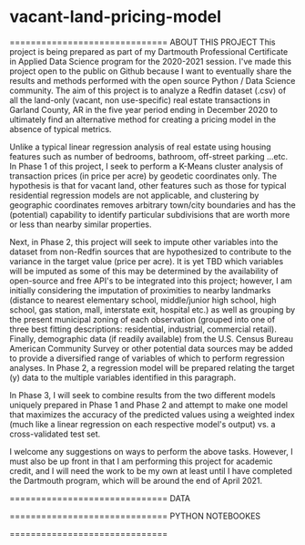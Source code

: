 # vacant-land-pricing-model
==============================
ABOUT THIS PROJECT
This project is being prepared as part of my Dartmouth Professional Certificate in Applied Data Science program for the 2020-2021 session. I've made this project open to the public on Github because I want to eventually share the results and methods performed with the open source Python / Data Science community. The aim of this project is to analyze a Redfin dataset (.csv) of all the land-only (vacant, non use-specific) real estate transactions in Garland County, AR in the five year period ending in December 2020 to ultimately find an alternative method for creating a pricing model in the absence of typical metrics.

Unlike a typical linear regression analysis of real estate using housing features such as number of bedrooms, bathroom, off-street parking ...etc. In Phase 1 of this project, I seek to perform a K-Means cluster analysis of transaction prices (in price per acre) by geodetic coordinates only. The hypothesis is that for vacant land, other features such as those for typical residential regression models are not applicable, and clustering by geographic coordinates removes arbitrary town/city boundaries and has the (potential) capability to identify particular subdivisions that are worth more or less than nearby similar properties.

Next, in Phase 2, this project will seek to impute other variables into the dataset from non-Redfin sources that are hypothesized to contribute to the variance in the target value (price per acre). It is yet TBD which variables will be imputed as some of this may be determined by the availability of open-source and free API's to be integrated into this project; however, I am initially considering the imputation of proximities to nearby landmarks (distance to nearest elementary school, middle/junior high school, high school, gas station, mall, interstate exit, hospital etc.) as well as grouping by the present municipal zoning of each observation (grouped into one of three best fitting descriptions: residential, industrial, commercial retail). Finally, demographic data (if readily available) from the U.S. Census Bureau American Community Survey or other potential data sources may be added to provide a diversified range of variables of which to perform regression analyses. In Phase 2, a regression model will be prepared relating the target (y) data to the multiple variables identified in this paragraph.

In Phase 3, I will seek to combine results from the two different models uniquely prepared in Phase 1 and Phase 2 and attempt to make one model that maximizes the accuracy of the predicted values using a weighted index (much like a linear regression on each respective model's output) vs. a cross-validated test set.

I welcome any suggestions on ways to perform the above tasks. However, I must also be up front in that I am performing this project for academic credit, and I will need the work to be my own at least until I have completed the Dartmouth program, which will be around the end of April 2021.

==============================
DATA

==============================
PYTHON NOTEBOOKES


==============================
